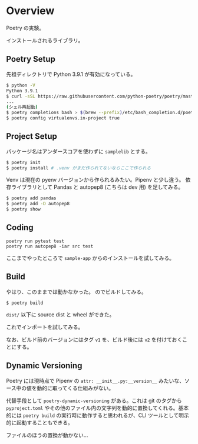 # Overview

Poetry の実験。

インストールされるライブラリ。

## Poetry Setup

先祖ディレクトリで Python 3.9.1 が有効になっている。

```bash
$ python -V
Python 3.9.1
$ curl -sSL https://raw.githubusercontent.com/python-poetry/poetry/master/get-poetry.py | python -
...
(シェル再起動)
$ poetry completions bash > $(brew --prefix)/etc/bash_completion.d/poetry.bash-completion
$ poetry config virtualenvs.in-project true
```

## Project Setup

パッケージ名はアンダースコアを使わずに `samplelib` とする。

```bash
$ poetry init
$ poetry install # .venv がまだ作られてないならここで作られる
```

Venv は現在の pyenv バージョンから作られるみたい。Pipenv と少し違う。
依存ライブラリとして Pandas と autopep8 (こちらは dev 用) を足してみる。

```bash
$ poetry add pandas
$ poetry add -D autopep8
$ poetry show
```

## Coding

```shell
poetry run pytest test
poetry run autopep8 -iar src test
```

ここまでやったところで `sample-app` からのインストールを試してみる。

## Build

やはり、このままでは動かなかった。
のでビルドしてみる。

```shell
$ poetry build
```

`dist/` 以下に source dist と wheel ができた。

これでインポートを試してみる。

なお、ビルド前のバージョンにはタグ `v1` を、ビルド後には `v2` を付けておくことにする。

## Dynamic Versioning

Poetry には現時点で Pipenv の `attr: __init__.py:__version__` みたいな、ソース中の値を動的に取ってくる仕組みがない。

代替手段として `poetry-dynamic-versioning` がある。これは git のタグから `pyproject.toml` やその他のファイル内の文字列を動的に置換してくれる。基本的には `poetry build` の実行時に動作すると思われるが、CLI ツールとして明示的に起動することもできる。

ファイルのほうの置換が動かない…
